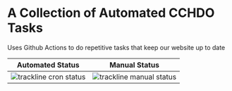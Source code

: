 A Collection of Automated CCHDO Tasks
====
Uses Github Actions to do repetitive tasks that keep our website up to date

Automated Status | Manual Status
--- | ---
![trackline cron status](https://github.com/cchdo/robots/actions/workflows/update-cchdo-tracklines.yml/badge.svg?event=schedule) | ![trackline manual status](https://github.com/cchdo/robots/actions/workflows/update-cchdo-tracklines.yml/badge.svg?event=workflow_dispatch)